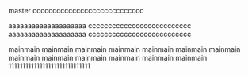 master
cccccccccccccccccccccccccccc


aaaaaaaaaaaaaaaaaaaa
cccccccccccccccccccccccccc
aaaaaaaaaaaaaaaaaaaa
cccccccccccccccccccccccccc


mainmain mainmain mainmain mainmain mainmain mainmain mainmain mainmain mainmain mainmain mainmain mainmain mainmain 
11111111111111111111111111111
